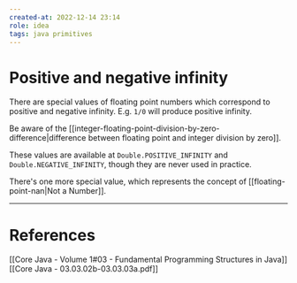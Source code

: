 ```yaml
---
created-at: 2022-12-14 23:14
role: idea
tags: java primitives
---
```


# Positive and negative infinity
There are special values of floating point numbers which correspond to positive and negative infinity. E.g. `1/0` will produce positive infinity.

Be aware of the [[integer-floating-point-division-by-zero-difference|difference between floating point and integer division by zero]].

These values are available at `Double.POSITIVE_INFINITY` and `Double.NEGATIVE_INFINITY`, though they are never used in practice.

There's one more special value, which represents the concept of [[floating-point-nan|Not a Number]].

---
# References

[[Core Java - Volume 1#03 - Fundamental Programming Structures in Java]]
[[Core Java - 03.03.02b-03.03.03a.pdf]]